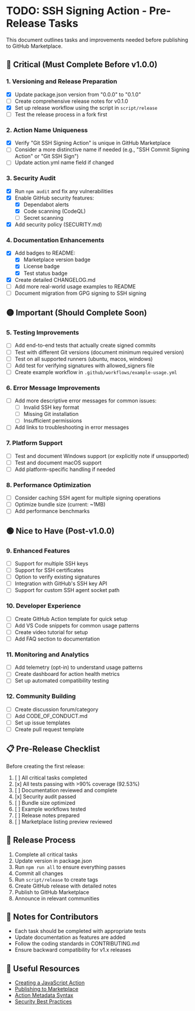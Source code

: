 # TODO: SSH Signing Action - Pre-Release Tasks

This document outlines tasks and improvements needed before publishing to GitHub Marketplace.

## 🔴 Critical (Must Complete Before v1.0.0)

### 1. Versioning and Release Preparation

- [x] Update package.json version from "0.0.0" to "0.1.0"
- [ ] Create comprehensive release notes for v0.1.0
- [x] Set up release workflow using the script in `script/release`
- [ ] Test the release process in a fork first

### 2. Action Name Uniqueness

- [x] Verify "Git SSH Signing Action" is unique in GitHub Marketplace
- [ ] Consider a more distinctive name if needed (e.g., "SSH Commit Signing Action" or "Git SSH Sign")
- [ ] Update action.yml name field if changed

### 3. Security Audit

- [x] Run `npm audit` and fix any vulnerabilities
- [x] Enable GitHub security features:
  - [x] Dependabot alerts
  - [x] Code scanning (CodeQL)
  - [ ] Secret scanning
- [x] Add security policy (SECURITY.md)

### 4. Documentation Enhancements

- [x] Add badges to README:
  - [x] Marketplace version badge
  - [x] License badge
  - [x] Test status badge
- [x] Create detailed CHANGELOG.md
- [ ] Add more real-world usage examples to README
- [ ] Document migration from GPG signing to SSH signing

## 🟡 Important (Should Complete Soon)

### 5. Testing Improvements

- [ ] Add end-to-end tests that actually create signed commits
- [ ] Test with different Git versions (document minimum required version)
- [ ] Test on all supported runners (ubuntu, macos, windows)
- [ ] Add test for verifying signatures with allowed_signers file
- [ ] Create example workflow in `.github/workflows/example-usage.yml`

### 6. Error Message Improvements

- [ ] Add more descriptive error messages for common issues:
  - [ ] Invalid SSH key format
  - [ ] Missing Git installation
  - [ ] Insufficient permissions
- [ ] Add links to troubleshooting in error messages

### 7. Platform Support

- [ ] Test and document Windows support (or explicitly note if unsupported)
- [ ] Test and document macOS support
- [ ] Add platform-specific handling if needed

### 8. Performance Optimization

- [ ] Consider caching SSH agent for multiple signing operations
- [ ] Optimize bundle size (current: ~1MB)
- [ ] Add performance benchmarks

## 🟢 Nice to Have (Post-v1.0.0)

### 9. Enhanced Features

- [ ] Support for multiple SSH keys
- [ ] Support for SSH certificates
- [ ] Option to verify existing signatures
- [ ] Integration with GitHub's SSH key API
- [ ] Support for custom SSH agent socket path

### 10. Developer Experience

- [ ] Create GitHub Action template for quick setup
- [ ] Add VS Code snippets for common usage patterns
- [ ] Create video tutorial for setup
- [ ] Add FAQ section to documentation

### 11. Monitoring and Analytics

- [ ] Add telemetry (opt-in) to understand usage patterns
- [ ] Create dashboard for action health metrics
- [ ] Set up automated compatibility testing

### 12. Community Building

- [ ] Create discussion forum/category
- [ ] Add CODE_OF_CONDUCT.md
- [ ] Set up issue templates
- [ ] Create pull request template

## 📋 Pre-Release Checklist

Before creating the first release:

1. [ ] All critical tasks completed
2. [x] All tests passing with >90% coverage (92.53%)
3. [ ] Documentation reviewed and complete
4. [x] Security audit passed
5. [ ] Bundle size optimized
6. [ ] Example workflows tested
7. [ ] Release notes prepared
8. [ ] Marketplace listing preview reviewed

## 🚀 Release Process

1. Complete all critical tasks
2. Update version in package.json
3. Run `npm run all` to ensure everything passes
4. Commit all changes
5. Run `script/release` to create tags
6. Create GitHub release with detailed notes
7. Publish to GitHub Marketplace
8. Announce in relevant communities

## 📝 Notes for Contributors

- Each task should be completed with appropriate tests
- Update documentation as features are added
- Follow the coding standards in CONTRIBUTING.md
- Ensure backward compatibility for v1.x releases

## 🔗 Useful Resources

- [Creating a JavaScript Action](https://docs.github.com/en/actions/creating-actions/creating-a-javascript-action)
- [Publishing to Marketplace](https://docs.github.com/en/actions/creating-actions/publishing-actions-in-github-marketplace)
- [Action Metadata Syntax](https://docs.github.com/en/actions/creating-actions/metadata-syntax-for-github-actions)
- [Security Best Practices](https://docs.github.com/en/actions/security-guides/security-hardening-for-github-actions)
